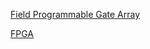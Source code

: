 [Field Programmable Gate Array](/docs/knowledge-network-database-repository/Field%20Programmable%20Gate%20Array.md)

[FPGA](/docs/knowledge-network-database-repository/FPGA.md)
